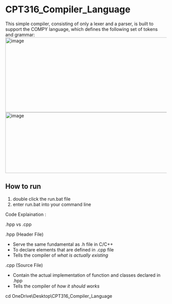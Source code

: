 # CPT316_Compiler_Language
This simple compiler, consisting of only a lexer and a parser, is built to support the COMPY language, which defines the following set of tokens and grammar:
<img width="827" height="233" alt="image" src="https://github.com/user-attachments/assets/d92b3438-65ef-4158-996e-8324b8a61483" />
<img width="842" height="189" alt="image" src="https://github.com/user-attachments/assets/8280d6ee-24d7-4ee5-b5eb-8aa10902d7a0" />

## How to run
1) double click the run.bat file
2) enter run.bat into your command line

Code Explaination : 

.hpp vs .cpp

.hpp (Header File)
- Serve the same fundamental as .h file in C/C++
- To declare elements that are defined in .cpp file
- Tells the compiler of *what is actually existing*

.cpp (Source File)
- Contain the actual implementation of function and classes declared in .hpp
- Tells the compiler of *how it should works*

cd OneDrive\Desktop\CPT316_Compiler_Language